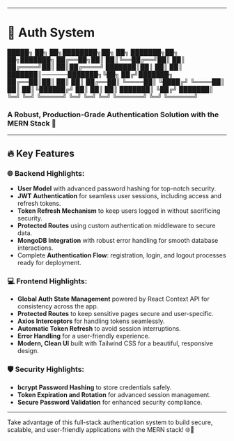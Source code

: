 
---

# 🚀 Auth System 
 █████╗ ██╗   ██╗████████╗██╗  ██╗      ███████╗██╗   ██╗███████╗
██╔══██╗██║   ██║╚══██╔══╝██║  ██║      ██╔════╝██║   ██║██╔════╝
███████║██║   ██║   ██║   ███████║──────███████╗╚██╗ ██╔╝███████╗   
██╔══██║██║   ██║   ██║   ██╔══██║      ╚════██║ ╚████╔╝ ╚════██║   
██║  ██║╚██████╔╝   ██║   ██║  ██║      ███████║  ╚██╔╝  ███████║  
╚═╝  ╚═╝ ╚═════╝    ╚═╝   ╚═╝  ╚═╝      ╚══════╝   ╚═╝   ╚══════╝   



### A Robust, Production-Grade Authentication Solution with the MERN Stack 🔐

---

## 🔥 Key Features

### 🌐 Backend Highlights:
- **User Model** with advanced password hashing for top-notch security.
- **JWT Authentication** for seamless user sessions, including access and refresh tokens.
- **Token Refresh Mechanism** to keep users logged in without sacrificing security.
- **Protected Routes** using custom authentication middleware to secure data.
- **MongoDB Integration** with robust error handling for smooth database interactions.
- Complete **Authentication Flow**: registration, login, and logout processes ready for deployment.

### 💻 Frontend Highlights:
- **Global Auth State Management** powered by React Context API for consistency across the app.
- **Protected Routes** to keep sensitive pages secure and user-specific.
- **Axios Interceptors** for handling tokens seamlessly.
- **Automatic Token Refresh** to avoid session interruptions.
- **Error Handling** for a user-friendly experience.
- **Modern, Clean UI** built with Tailwind CSS for a beautiful, responsive design.

### 🛡️ Security Highlights:
- **bcrypt Password Hashing** to store credentials safely.
- **Token Expiration and Rotation** for advanced session management.
- **Secure Password Validation** for enhanced security compliance.

---

Take advantage of this full-stack authentication system to build secure, scalable, and user-friendly applications with the MERN stack! 🌐🔐
